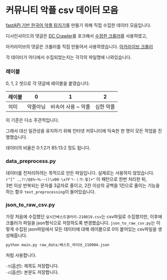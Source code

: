 # 커뮤니티 악플 csv 데이터 모음

[fastAPI 기반 한국어 악플 탐지기](https://github.com/Team-M1/korean-malicious-comments-api)를 만들기 위해 직접 수집한 데이터 모음입니다.



디시인사이드의 댓글은 [DC Crawler](https://github.com/seunghyukcho/dc-crawler)를 포크해서 [수정한 크롤러](https://github.com/Team-M1/dc-crawler)를 사용하였고,

아카라이브의 댓글은 크롤러를 직접 만들어서 사용하였습니다. [아카라이브 크롤러](https://github.com/Bing-su/arcalive-crawler-python)

각 데이터가 어디에서 수집되었는지는 각각의 파일명에 나와있습니다.

### 레이블

0, 1, 2 셋으로 각 댓글에 레이블을 붙였습니다.

| 레이블 | 0        | 1                  | 2         |
| ------ | -------- | ------------------ | --------- |
| 의미   | 악플아님 | 비속어 사용 ~ 악플 | 심한 악플 |

이 기준은 다소 주관적입니다.

그래서 대신 일관성을 유지하기 위해 인터넷 커뮤니티에 익숙한 한 명이 모든 작업을 진행했습니다.

데이터의 비율은 0:1:2가 85:13:2 정도 됩니다.



###  data_preprocess.py

데이터를 전처리하려는 목적으로 만든 파일입니다. 실제로는 사용하지 않았습니다.  
`r"[^ .,?!/@$%~％·∼()\x00-\x7Fㄱ-ㅣ가-힣]+"` 이 패턴으로 한번 처리한 뒤,  
3번 이상 반복되는 문자를 3글자로 줄이고, 2칸 이상의 공백을 1칸으로 줄이는 기능을 하는 함수 `text_preprocessing`이 들어있습니다.



### json_to_raw_csv.py

가장 처음에 수집했던 `실시간베스트갤러리-210819.csv`는 csv파일로 수집했지만, 이후에 크롤러가 파일을 json형식으로 저장하도록 변경했습니다. `json_to_raw_csv.py`는 이렇게 수집된 json파일에서 모든 데이터에 대해 레이블으로 0이 붙어있는 csv파일을 생성해줍니다.



```py
python main.py raw_data/베스트_라이브_210904.json
```

처럼 사용합니다.

`-t`(옵션): 제목도 저장합니다.  
`-c`(옵션): 본문도 저장합니다. 